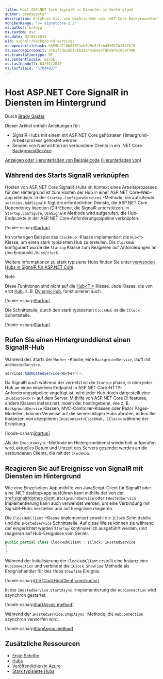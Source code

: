 ```yaml
---
title: Host ASP.NET Core SignalR in Diensten im Hintergrund
author: bradygaster
description: Erfahren Sie, wie Nachrichten von .NET Core BackgroundService-Klassen für SignalR-Clients gesendet.
monikerRange: '>= aspnetcore-2.2'
ms.author: bradyg
ms.custom: mvc
ms.date: 02/04/2019
uid: signalr/background-services
ms.openlocfilehash: b359bd7f6b0667aeb8d9c8f5eb450637b1347b19
ms.sourcegitcommit: 24b1f6decbb17bb22a45166e5fdb0845c65af498
ms.translationtype: MT
ms.contentlocale: de-DE
ms.lasthandoff: 03/01/2019
ms.locfileid: "57044937"
---
```

# <a name="host-aspnet-core-signalr-in-background-services"></a>Host ASP.NET Core SignalR in Diensten im Hintergrund

Durch [Brady Gaster](https://twitter.com/bradygaster)

Dieser Artikel enthält Anleitungen für:

* SignalR-Hubs mit einem mit ASP.NET Core gehosteten Hintergrund-Arbeitsprozess gehostet werden.
* Senden von Nachrichten an verbundene Clients in ein .NET Core [BackgroundService](xref:Microsoft.Extensions.Hosting.BackgroundService).

[Anzeigen oder Herunterladen von Beispielcode](https://github.com/aspnet/Docs/tree/master/aspnetcore/signalr/background-service/sample/) [(Herunterladen von)](xref:index#how-to-download-a-sample)

## <a name="wire-up-signalr-during-startup"></a>Während des Starts SignalR verknüpfen

Hosten von ASP.NET Core SignalR-Hubs im Kontext eines Arbeitsprozesses für den Hintergrund ist zum Hosten der Hub in einer ASP.NET Core-Web-app identisch. In der `Startup.ConfigureServices` -Methode, die aufrufende `services.AddSignalR` fügt die erforderlichen Dienste, die ASP.NET Core Dependency Injection (DI)-Ebene, die SignalR unterstützen. In `Startup.Configure`, `UseSignalR` Methode wird aufgerufen, die Hub-Endpunkte in der ASP.NET Core-Anforderungspipeline verknüpfen.

[!code-csharp[Startup](background-service/sample/Server/Startup.cs?name=Startup)]

Im vorherigen Beispiel das `ClockHub` -Klasse implementiert die `Hub<T>` Klasse, um einen stark typisierten Hub zu erstellen. Die `ClockHub` konfiguriert wurde die `Startup` Klasse zum Reagieren auf Anforderungen an den Endpunkt `/hubs/clock`.

Weitere Informationen zu stark typisierte Hubs finden Sie unter [verwenden Hubs in SignalR für ASP.NET Core](xref:signalr/hubs#strongly-typed-hubs).

> [!NOTE]
> Diese Funktionen sind nicht auf die [Hub\<T >](xref:Microsoft.AspNetCore.SignalR.Hub`1) Klasse. Jede Klasse, die von erbt [Hub](xref:Microsoft.AspNetCore.SignalR.Hub), z. B. [DynamicHub](xref:Microsoft.AspNetCore.SignalR.DynamicHub), funktionieren auch.

[!code-csharp[Startup](background-service/sample/Server/ClockHub.cs?name=ClockHub)]

Die Schnittstelle, durch den stark typisierten `ClockHub` ist die `IClock` Schnittstelle.

[!code-csharp[Startup](background-service/sample/HubServiceInterfaces/IClock.cs?name=IClock)]

## <a name="call-a-signalr-hub-from-a-background-service"></a>Rufen Sie einen Hintergrunddienst einen SignalR-Hub

Während des Starts der `Worker` -Klasse, eine `BackgroundService`, läuft mit `AddHostedService`.

```csharp
services.AddHostedService<Worker>();
```

Da SignalR auch während der vernetzt ist die `Startup` phase, in dem jeder Hub an einen einzelnen Endpunkt in ASP.NET Core-HTTP-Anforderungspipeline angefügt ist, wird jeder Hub durch dargestellt eine `IHubContext<T>` auf dem Server. Mithilfe von ASP.NET Core DI features, andere Klassen instanziiert, indem der hostingebene, wie z. B. `BackgroundService` Klassen, MVC-Controller-Klassen oder Razor Pages-Modellen, können Verweise auf die serverseitigen Hubs abrufen, indem Sie Instanzen von akzeptieren `IHubContext<ClockHub, IClock>` während der Erstellung.

[!code-csharp[Startup](background-service/sample/Server/Worker.cs?name=Worker)]

Als die `ExecuteAsync` -Methode im Hintergrunddienst wiederholt aufgerufen wird, aktuelles Datum und Uhrzeit des Servers gesendet werden an die verbundenen Clients, die mit der `ClockHub`.

## <a name="react-to-signalr-events-with-background-services"></a>Reagieren Sie auf Ereignisse von SignalR mit Diensten im Hintergrund

Wie eine Einzelseiten-App mithilfe von JavaScript-Client für SignalR oder eine .NET desktop-app ausführen kann mithilfe der von der <xref:signalr/dotnet-client>, `BackgroundService` oder `IHostedService` Implementierung kann auch verwendet werden, um eine Verbindung mit SignalR-Hubs herstellen und auf Ereignisse reagieren.

Die `ClockHubClient` -Klasse implementiert sowohl die `IClock` Schnittstelle und die `IHostedService` Schnittstelle. Auf diese Weise können sie während der eingerichtet werden `Startup` kontinuierlich ausgeführt werden, und reagieren auf Hub-Ereignisse vom Server. 

```csharp
public partial class ClockHubClient : IClock, IHostedService
{
}
```

Während der Initialisierung der `ClockHubClient` erstellt eine Instanz eine `HubConnection` und verbindet die `IClock.ShowTime` Methode als Ereignishandler für des Hubs `ShowTime` Ereignis.

[!code-csharp[The ClockHubClient constructor](background-service/sample/Clients.ConsoleTwo/ClockHubClient.cs?name=ClockHubClientCtor)]

In der `IHostedService.StartAsync` -Implementierung der `HubConnection` wird asynchron gestartet.

[!code-csharp[StartAsync method](background-service/sample/Clients.ConsoleTwo/ClockHubClient.cs?name=StartAsync)]

Während der `IHostedService.StopAsync` -Methode, die `HubConnection` asynchron verworfen wird.

[!code-csharp[StopAsync method](background-service/sample/Clients.ConsoleTwo/ClockHubClient.cs?name=StopAsync)]

## <a name="additional-resources"></a>Zusätzliche Ressourcen

* [Erste Schritte](xref:tutorials/signalr)
* [Hubs](xref:signalr/hubs)
* [Veröffentlichen in Azure](xref:signalr/publish-to-azure-web-app)
* [Stark typisierte Hubs](xref:signalr/hubs#strongly-typed-hubs)
